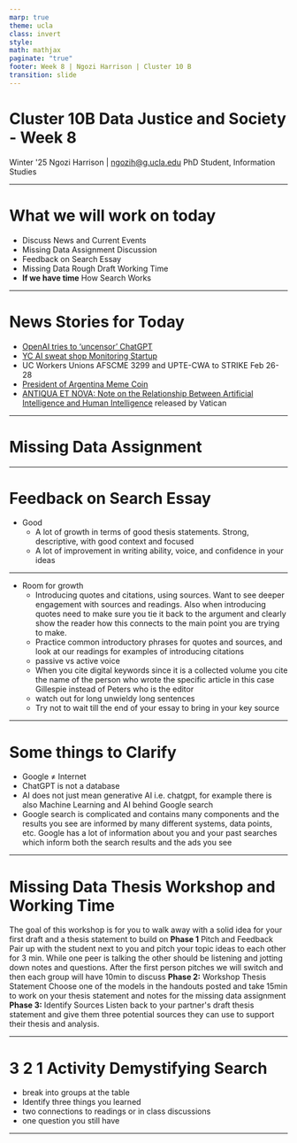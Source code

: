 ```yaml
---
marp: true
theme: ucla
class: invert
style: 
math: mathjax
paginate: "true"
footer: Week 8 | Ngozi Harrison | Cluster 10 B
transition: slide
---
```

# Cluster 10B Data Justice and Society - Week 8

Winter '25
Ngozi Harrison | ngozih@g.ucla.edu
PhD Student, Information Studies

---
# What we will work on today
- Discuss News and Current Events
- Missing Data Assignment Discussion
- Feedback on Search Essay
- Missing Data Rough Draft Working Time
- **If we have time** How Search Works

---
# News Stories for Today
- [OpenAI tries to ‘uncensor’ ChatGPT](https://techcrunch.com/2025/02/16/openai-tries-to-uncensor-chatgpt/)
- [YC AI sweat shop Monitoring Startup](https://www.ycombinator.com/launches/MsF-optifye-ai-ai-performance-monitoring-for-factory-workers)
- UC Workers Unions AFSCME 3299 and UPTE-CWA to STRIKE Feb 26-28
- [President of Argentina Meme Coin](https://www.web3isgoinggreat.com/?id=milei-memecoin-promotion)
- [ANTIQUA ET NOVA: Note on the Relationship Between Artificial Intelligence and Human Intelligence](https://www.vatican.va/roman_curia/congregations/cfaith/documents/rc_ddf_doc_20250128_antiqua-et-nova_en.html)  released by Vatican 


---
# Missing Data Assignment


---
# Feedback on Search Essay
- Good
    - A lot of growth in terms of good thesis statements. Strong, descriptive, with good context and focused
    - A lot of improvement in writing ability, voice, and confidence in your ideas
---

- Room for growth
    - Introducing quotes and citations, using sources. Want to see deeper engagement with sources and readings. Also when introducing quotes need to make sure you tie it back to the argument and clearly show the reader how this connects to the main point you are trying to make. 
    - Practice common introductory phrases for quotes and sources, and look at our readings for examples of introducing citations
    - passive vs active voice
    - When you cite digital keywords since it is a collected volume you cite the name of the person who wrote the specific article in this case Gillespie instead of Peters who is the editor
    - watch out for long unwieldy long sentences
    - Try not to wait till the end of your essay to bring in your key source

---

# Some things to Clarify
- Google $\not =$ Internet
- ChatGPT is not a database
- AI does not just mean generative AI i.e. chatgpt, for example there is also Machine Learning and AI behind Google search
- Google search is complicated and contains many components and the results you see are informed by many different systems, data points, etc. Google has a lot of information about you and your past searches which inform both the search results and the ads you see

---
# Missing Data Thesis Workshop and Working Time
The goal of this workshop is for you to walk away with a solid idea for your first draft and a thesis statement to build on
**Phase 1** Pitch and Feedback
Pair up with the student next to you and pitch your topic ideas to each other for 3 min. While one peer is talking the other should be listening and jotting down notes and questions. After the first person pitches we will switch and then each group will have 10min to discuss
**Phase 2:** Workshop Thesis Statement
Choose one of the models in the handouts posted and take 15min to work on your thesis statement and notes for the missing data assignment
**Phase 3:** Identify Sources
Listen back to your partner's draft thesis statement and give them three potential sources they can use to support their thesis and analysis.


---
# 3 2 1 Activity Demystifying Search
- break into groups at the table
- Identify three things you learned
- two connections to readings or in class discussions
- one question you still have

---
